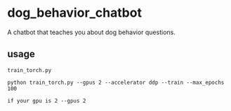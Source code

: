 # dog_behavior_chatbot
A chatbot that teaches you about dog behavior questions.



## usage

```
train_torch.py

python train_torch.py --gpus 2 --accelerator ddp --train --max_epochs 100  

if your gpu is 2 --gpus 2

```
